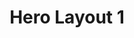 ---
title: Hero Layout 1
tags: ["posts", "hero"]
cssCode: | 
    .box {
        width: 100px;
        height: 100px;
        background-color: lightblue;
        border: 2px solid blue;
        text-align: center;
        line-height: 100px;
    }
htmlCode: | 
    <div class="box">Sample Box</div>        
---